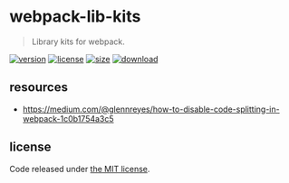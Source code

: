 # webpack-lib-kits
> Library kits for webpack.

[![version][version-image]][version-url]
[![license][license-image]][license-url]
[![size][size-image]][size-url]
[![download][download-image]][download-url]

## resources
- https://medium.com/@glennreyes/how-to-disable-code-splitting-in-webpack-1c0b1754a3c5

## license
Code released under [the MIT license](https://github.com/afeiship/webpack-lib-kits/blob/master/LICENSE.txt).

[version-image]: https://img.shields.io/npm/v/@jswork/webpack-lib-kits
[version-url]: https://npmjs.org/package/@jswork/webpack-lib-kits

[license-image]: https://img.shields.io/npm/l/@jswork/webpack-lib-kits
[license-url]: https://github.com/afeiship/webpack-lib-kits/blob/master/LICENSE.txt

[size-image]: https://img.shields.io/bundlephobia/minzip/@jswork/webpack-lib-kits
[size-url]: https://github.com/afeiship/webpack-lib-kits/blob/master/dist/webpack-lib-kits.min.js

[download-image]: https://img.shields.io/npm/dm/@jswork/webpack-lib-kits
[download-url]: https://www.npmjs.com/package/@jswork/webpack-lib-kits
